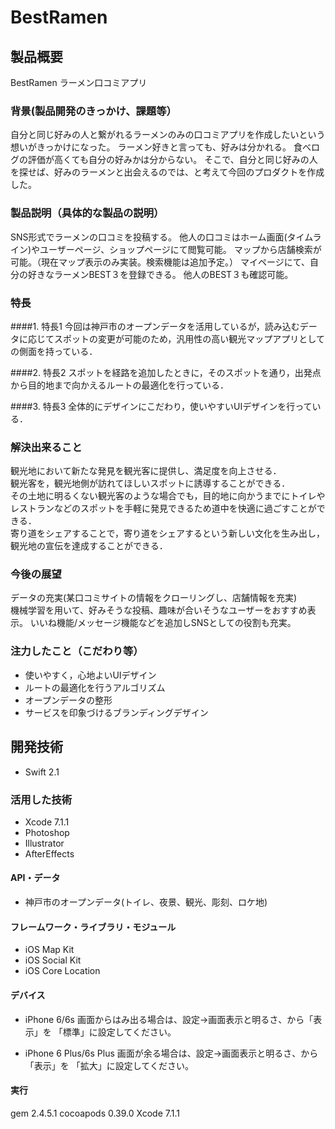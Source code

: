 # BestRamen
## 製品概要
BestRamen
ラーメン口コミアプリ

### 背景(製品開発のきっかけ、課題等）
自分と同じ好みの人と繋がれるラーメンのみの口コミアプリを作成したいという想いがきっかけになった。
ラーメン好きと言っても、好みは分かれる。
食べログの評価が高くても自分の好みかは分からない。
そこで、自分と同じ好みの人を探せば、好みのラーメンと出会えるのでは、と考えて今回のプロダクトを作成した。

  
### 製品説明（具体的な製品の説明）
SNS形式でラーメンの口コミを投稿する。
他人の口コミはホーム画面(タイムライン)やユーザーページ、ショップページにて閲覧可能。
マップから店舗検索が可能。（現在マップ表示のみ実装。検索機能は追加予定。）
マイページにて、自分の好きなラーメンBEST３を登録できる。
他人のBEST３も確認可能。
  
### 特長
####1. 特長1
今回は神戸市のオープンデータを活用しているが，読み込むデータに応じてスポットの変更が可能のため，汎用性の高い観光マップアプリとしての側面を持っている．

####2. 特長2
スポットを経路を追加したときに，そのスポットを通り，出発点から目的地まで向かえるルートの最適化を行っている．

####3. 特長3
全体的にデザインにこだわり，使いやすいUIデザインを行っている．

### 解決出来ること
観光地において新たな発見を観光客に提供し、満足度を向上させる．  
観光客を，観光地側が訪れてほしいスポットに誘導することができる．  
その土地に明るくない観光客のような場合でも，目的地に向かうまでにトイレやレストランなどのスポットを手軽に発見できるため道中を快適に過ごすことができる．  
寄り道をシェアすることで，寄り道をシェアするという新しい文化を生み出し，観光地の宣伝を達成することができる．  

### 今後の展望
データの充実(某口コミサイトの情報をクローリングし、店舗情報を充実)  
機械学習を用いて、好みそうな投稿、趣味が合いそうなユーザーをおすすめ表示。
いいね機能/メッセージ機能などを追加しSNSとしての役割も充実。

### 注力したこと（こだわり等）
* 使いやすく，心地よいUIデザイン
* ルートの最適化を行うアルゴリズム
* オープンデータの整形
* サービスを印象づけるブランディングデザイン

## 開発技術
* Swift 2.1

### 活用した技術
* Xcode 7.1.1
* Photoshop
* Illustrator
* AfterEffects

#### API・データ
* 神戸市のオープンデータ(トイレ、夜景、観光、彫刻、ロケ地)

#### フレームワーク・ライブラリ・モジュール
* iOS Map Kit
* iOS Social Kit
* iOS Core Location

#### デバイス
* iPhone 6/6s
画面からはみ出る場合は、設定→画面表示と明るさ、から「表示」を
「標準」に設定してください。

* iPhone 6 Plus/6s Plus
画面が余る場合は、設定→画面表示と明るさ、から「表示」を
「拡大」に設定してください。

#### 実行

gem 2.4.5.1
cocoapods 0.39.0
Xcode 7.1.1

